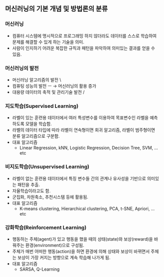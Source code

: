 ## 머신러닝의 기본 개념 및 방법론의 분류

### 머신러닝

- 컴퓨터 시스템에 명시적으로 프로그래밍 하지 않더라도 데이터를 스스로 학습하여 문제를 해결할  수 있게 하는 기술을 의미.
- 사람이 인지하기 어려운 복잡한 규칙과 패턴을 파악하여 의미있는 결과를 얻을 수 있음.

### 머신러닝의 발전

- 머신러닝 알고리즘의 발전                      \
- 컴퓨팅 성능의 발전                                 ㅡ → 머신러닝의 활용 증가
- 대용량 데이터의 축적 및 관리기술 발전 /

### 지도학습(Supervised Learning)

- 라벨이 있는 훈련용 데이터에서 여러 특성변수를 이용하여 목표변수인 라벨을 예측하도록 모델을 학습함.
- 라벨의 데이터 타입에 따라 라벨이 연속형이면 회귀 알고리즘, 라벨이 범주형이면 분류 알고리즘으로 구분함.
- 대표 알고리즘
    - Linear Regression, kNN, Logistic Regression, Decision Tree, SVM, … etc

### 비지도학습(Unsupervised Learning)

- 라벨이 없는 훈련용 데이터에서 특징 변수들 간의 관계나 유사성을 기반으로 의미있는 패턴을 추출.
- 자율학습이라고도 함.
- 군집화, 차원축소, 추천시스템 등에 활용됨.
- 대표 알고리즘
    - K-means clustering, Hierarchical clustering, PCA, t-SNE, Apriori, … etc

### 강화학습(Reinforcement Learning)

- 행동하는 주체(agent)가 있고 행동을 했을 때의 상태(state)와 보상(reward)을 바꿔주는 환경(environment)으로 구성됨.
- 주체가 매번 어떠한 행동(action)을 하면 환경에 의해 상태와 보상이 바뀌면서 주체는 보상이 가장 커지는 방향으로 계속 학습해 나가게 됨.
- 대표 알고리즘
    - SARSA, Q-Learning